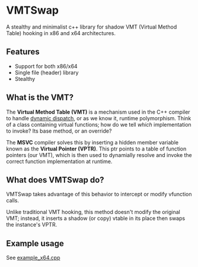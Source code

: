 # VMTSwap
A stealthy and minimalist c++ library for shadow VMT (Virtual Method Table) hooking in x86 and x64 architectures.

## Features
- Support for both x86/x64
- Single file (header) library
- Stealthy

## What is the VMT?
The **Virtual Method Table (VMT)** is a mechanism used in the C++ compiler to handle [dynamic dispatch](https://en.wikipedia.org/wiki/Dynamic_dispatch), or as we know it, runtime polymorphism. Think of a class containing virtual functions; how do we tell *which* implementation to invoke? Its base method, or an override? 

The **MSVC** compiler solves this by inserting a hidden member variable known as the **Virtual Pointer (VPTR)**. This ptr points to a table of function pointers (our VMT), which is then used to dynamially resolve and invoke the correct function implementation at runtime. 

## What does VMTSwap do?
VMTSwap takes advantage of this behavior to intercept or modify vfunction calls. 

Unlike traditional VMT hooking, this method doesn't modify the original VMT; instead, it inserts a shadow (or copy) vtable in its place then swaps the instance's VPTR.

## Example usage
See [example_x64.cpp](examples/example_x64.cpp)